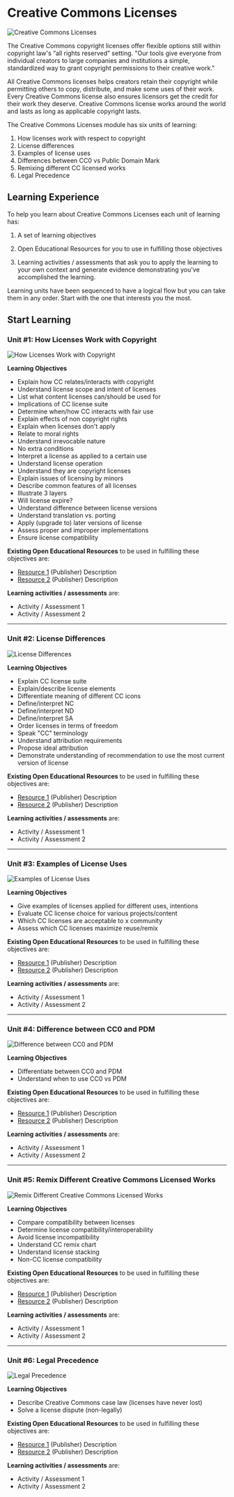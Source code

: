 # Creative Commons Licenses

![Creative Commons Licenses](https://github.com/creativecommons/cc-cert-map/blob/master/img/CCLicenses.jpg "Creative Commons License Suite Units")

The Creative Commons copyright licenses offer flexible options still within copyright law's “all rights reserved” setting. "Our tools give everyone from individual creators to large companies and institutions a simple, standardized way to grant copyright permissions to their creative work."

All Creative Commons licenses helps creators retain their copyright while permitting others to copy, distribute, and make some uses of their work. Every Creative Commons license also ensures licensors get the credit for their work they deserve.  Creative Commons license works around the world and lasts as long as applicable copyright lasts.

The Creative Commons Licenses module has six units of learning:

1. How licenses work with respect to copyright
2. License differences
3. Examples of license uses
4. Differences between CC0 vs Public Domain Mark
5. Remixing different CC licensed works
6. Legal Precedence

## Learning Experience

To help you learn about Creative Commons Licenses each unit of learning has:

1. A set of learning objectives

2. Open Educational Resources for you to use in fulfilling those objectives

3. Learning activities / assessments that ask you to apply the learning to your own context and generate evidence demonstrating you've accomplished the learning. 

Learning units have been sequenced to have a logical flow but you can take them in any order. Start with the one that interests you the most.

## Start Learning

### Unit #1: How Licenses Work with Copyright

![How Licenses Work with Copyright](https://github.com/creativecommons/cc-cert-map/blob/master/img/HowLicensesWork.jpg "How Licenses Work with Copyright")

**Learning Objectives**
  * Explain how CC relates/interacts with copyright
  * Understand license scope and intent of licenses
  * List what content licenses can/should be used for
  * Implications of CC license suite
  * Determine when/how CC interacts with fair use
  * Explain effects of non copyright rights
  * Explain when licenses don't apply
  * Relate to moral rights
  * Understand irrevocable nature
  * No extra conditions
  * Interpret a license as applied to a certain use
  * Understand license operation
  * Understand they are copyright licenses
  * Explain issues of licensing by minors
  * Describe common features of all licenses
  * Illustrate 3 layers
  * Will license expire?
  * Understand difference between license versions
  * Understand translation vs. porting
  * Apply (upgrade to) later versions of license
  * Assess proper and improper implementations
  * Ensure license compatibility

**Existing Open Educational Resources** to be used in fulfilling these objectives are:
  *  [Resource 1](http://) (Publisher) Description
  *  [Resource 2](http://) (Publisher) Description

**Learning activities / assessments** are:
  * Activity / Assessment 1
  * Activity / Assessment 2

---
  
### Unit #2: License Differences

![License Differences](https://github.com/creativecommons/cc-cert-map/blob/master/img/LicenseDifferences.jpg "License Differences")

**Learning Objectives** 
  * Explain CC license suite
  * Explain/describe license elements
  * Differentiate meaning of different CC icons
  * Define/interpret NC
  * Define/interpret ND
  * Define/interpret SA
  * Order licenses in terms of freedom
  * Speak "CC" terminology
  * Understand attribution requirements
  * Propose ideal attribution
  * Demonstrate understanding of recommendation to use the most current version of license

**Existing Open Educational Resources** to be used in fulfilling these objectives are:
  *  [Resource 1](http://) (Publisher) Description
  *  [Resource 2](http://) (Publisher) Description

**Learning activities / assessments** are:
  * Activity / Assessment 1
  * Activity / Assessment 2

---


### Unit #3: Examples of License Uses

![Examples of License Uses](https://github.com/creativecommons/cc-cert-map/blob/master/img/ExamplesofLicense.jpg "Examples of License Uses")

**Learning Objectives** 
  * Give examples of licenses applied for different uses, intentions
  * Evaluate CC license choice for various projects/content
  * Which CC licenses are acceptable to x community
  * Assess which CC licenses maximize reuse/remix
  
**Existing Open Educational Resources** to be used in fulfilling these objectives are:
  *  [Resource 1](http://) (Publisher) Description
  *  [Resource 2](http://) (Publisher) Description

**Learning activities / assessments** are:
  * Activity / Assessment 1
  * Activity / Assessment 2

---

### Unit #4: Difference between CC0 and PDM

![Difference between CC0 and PDM](https://github.com/creativecommons/cc-cert-map/blob/master/img/CC0PDM.jpg "Difference between CC0 and PDM")

**Learning Objectives** 
  * Differentiate between CC0 and PDM 
  * Understand when to use CC0 vs PDM

**Existing Open Educational Resources** to be used in fulfilling these objectives are:
  *  [Resource 1](http://) (Publisher) Description
  *  [Resource 2](http://) (Publisher) Description

**Learning activities / assessments** are:
  * Activity / Assessment 1
  * Activity / Assessment 2

---
  
  
### Unit #5: Remix Different Creative Commons Licensed Works

![Remix Different Creative Commons Licensed Works](https://github.com/creativecommons/cc-cert-map/blob/master/img/Remix.jpg "Remix Different Creative Commons Licensed Works")

**Learning Objectives** 
  * Compare compatibility between licenses
  * Determine license compatibility/interoperability
  * Avoid license incompatibility
  * Understand CC remix chart
  * Understand license stacking
  * Non-CC license compatibility

**Existing Open Educational Resources** to be used in fulfilling these objectives are:
  *  [Resource 1](http://) (Publisher) Description
  *  [Resource 2](http://) (Publisher) Description

**Learning activities / assessments** are:
  * Activity / Assessment 1
  * Activity / Assessment 2

---
  
  
### Unit #6: Legal Precedence

![Legal Precedence](https://github.com/creativecommons/cc-cert-map/blob/master/img/LegalPrecedence.jpg "Legal Precedence")

**Learning Objectives**
  * Describe Creative Commons case law (licenses have never lost)
  * Solve a license dispute (non-legally)
  
**Existing Open Educational Resources** to be used in fulfilling these objectives are:
  *  [Resource 1](http://) (Publisher) Description
  *  [Resource 2](http://) (Publisher) Description

**Learning activities / assessments** are:
  * Activity / Assessment 1
  * Activity / Assessment 2
  


